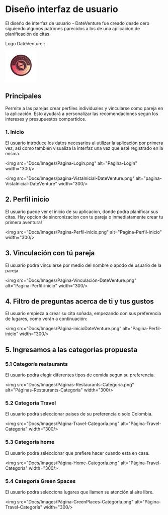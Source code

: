 # Diseño interfaz de usuario
El diseño de interfaz de usuario - DateVenture fue creado desde cero siguiendo algunos patrones parecidos
a los de una aplicacion de planificación de citas.

Logo DateVenture :

<img src="Docs/Images/LogoDateVenture.png" alt="LogoDateVenture" width="100" />

## Principales  
Permite a las parejas crear perfiles individuales y vincularse como pareja en la aplicación. Esto ayudará a personalizar las recomendaciones según los intereses y presupuestos compartidos.
### 1. Inicio
El usuario introduce los datos necesarios al utilizar la aplicación por primera vez, así como también visualiza la interfaz una vez que esté registrado en la misma.

<img src="Docs/Images/Pagina-Login.png" alt="Pagina-Login" width="300/>

<img src="Docs/Images/pagina-VistaInicial-DateVenture.png" alt="pagina-VistaInicial-DateVenture" width="300/>


## 2. Perfil inicio
El usuario puede ver el inicio de su aplicacion, donde podra planificar sus citas. Hay opcion de sincronizacion con tu pareja o inmediatamente crear tu primera aventura!

<img src="Docs/Images/Pagina-Perfil-inicio.png" alt="Pagina-Perfil-inicio" width="300/>

## 3. Vinculación con tú pareja
El usuario podrá vincularse por medio del nombre o apodo de usuario de la pareja. 

<img src="Docs/Images/Pagina-Vinculación-DateVenture.png" alt="Pagina-Perfil-inicio" width="300/>

## 4. Filtro de preguntas acerca de ti y tus gustos

El usuario empieza a crear su cita soñada, empezando con sus preferencia de lugares, como verán a continuación:

<img src="Docs/Images/Página-inicioDateVenture.png" alt="Pagina-Perfil-inicio" width="300/>

## 5. Ingresamos a las categorías propuesta

### 5.1 Categoría restaurants
El usuario podrá elegir diferentes tipos de comida segun su preferencia.

<img src="Docs/Images/Páginas-Restaurants-Categoría.png" alt="Páginas-Restaurants-Categoría" width="300/>

### 5.2 Categoría Travel 
El usuario podrá seleccionar paises de su preferencia o solo Colombia.

<img src="Docs/Images/Página-Travel-Categoría.png" alt="Página-Travel-Categoría" width="300/>

### 5.3 Categoría home 
El usuario podrá seleccionar que prefiere hacer cuando esta en casa.

<img src="Docs/Images/Página-Home-Categoría.png" alt="Página-Travel-Categoría" width="300/>

### 5.4 Categoría Green Spaces
El usuario podrá selecciona lugares que llamen su atención al aire libre.

<img src="Docs/Images/Página-GreenPlaces-Categoría.png" alt="Página-Travel-Categoría" width="300/>







##
